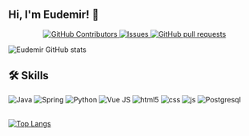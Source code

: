 ## Hi, I'm Eudemir! 👋

<p align="center">
    <a href="https://github.com/ewdemy/github-readme-stats/graphs/contributors">
      <img alt="GitHub Contributors" src="https://img.shields.io/github/contributors/ewdemy/github-readme-stats" />
    </a>
    <a href="https://github.com/ewdemy/github-readme-stats/issues">
      <img alt="Issues" src="https://img.shields.io/github/issues/ewdemy/github-readme-stats?color=0088ff" />
    </a>
    <a href="https://github.com/ewdemy/github-readme-stats/pulls">
      <img alt="GitHub pull requests" src="https://img.shields.io/github/issues-pr/ewdemy/github-readme-stats?color=0088ff" />
    </a>
    <br />

![Eudemir GitHub stats](https://github-readme-stats.vercel.app/api?username=ewdemy&show_icons=true&theme=dracula&count_private=true)

## 🛠 Skills

<div style="display: inline_block">
  <img align="center" alt="Java" src="https://img.shields.io/badge/Java-ED8B00?style=for-the-badge&logo=java&logoColor=white" />
  <img align="center" alt="Spring" src="https://img.shields.io/badge/Spring-6DB33F?style=for-the-badge&logo=spring&logoColor=white" />
  <img align="center" alt="Python" src="https://img.shields.io/badge/Python-14354C?style=for-the-badge&logo=python&logoColor=white" />
  <img align="center" alt="Vue JS" src="https://img.shields.io/badge/Vue.js-35495E?style=for-the-badge&logo=vue.js&logoColor=4FC08D" />
  <img align="center" alt="html5" src="https://img.shields.io/badge/HTML5-E34F26?style=for-the-badge&logo=html5&logoColor=white" />
  <img align="center" alt="css" src="https://img.shields.io/badge/CSS3-1572B6?style=for-the-badge&logo=css3&logoColor=white" />
  <img align="center" alt="js" src="https://img.shields.io/badge/JavaScript-F7DF1E?style=for-the-badge&logo=javascript&logoColor=black" />
  <img align="center" alt="Postgresql" src="https://img.shields.io/badge/PostgreSQL-316192?style=for-the-badge&logo=postgresql&logoColor=white" />
</div><br/>

[![Top Langs](https://github-readme-stats.vercel.app/api/top-langs/?username=ewdemy&langs_count=8&count_private=true)](https://github.com/ewdemy/github-readme-stats)


